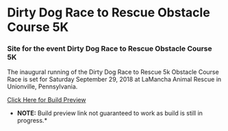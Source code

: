 # Dirty Dog Race to Rescue Obstacle Course 5K

### Site for the event Dirty Dog Race to Rescue Obstacle Course 5K

The inaugural running of the Dirty Dog Race to Rescue 5k Obstacle Course Race is set for Saturday September 29, 2018 at LaMancha Animal Rescue in Unionville, Pennsylvania.

[Click Here for Build Preview](https://garr1s0n.github.io/LaManchaDirtyDawg/)

* **NOTE:** Build preview link not guaranteed to work as build is still in progress.*